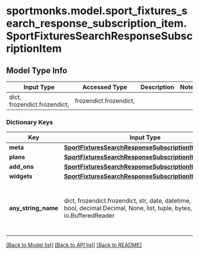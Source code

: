 # sportmonks.model.sport_fixtures_search_response_subscription_item.SportFixturesSearchResponseSubscriptionItem

## Model Type Info
Input Type | Accessed Type | Description | Notes
------------ | ------------- | ------------- | -------------
dict, frozendict.frozendict,  | frozendict.frozendict,  |  | 

### Dictionary Keys
Key | Input Type | Accessed Type | Description | Notes
------------ | ------------- | ------------- | ------------- | -------------
**meta** | [**SportFixturesSearchResponseSubscriptionItemMeta**](SportFixturesSearchResponseSubscriptionItemMeta.md) | [**SportFixturesSearchResponseSubscriptionItemMeta**](SportFixturesSearchResponseSubscriptionItemMeta.md) |  | [optional] 
**plans** | [**SportFixturesSearchResponseSubscriptionItemPlans**](SportFixturesSearchResponseSubscriptionItemPlans.md) | [**SportFixturesSearchResponseSubscriptionItemPlans**](SportFixturesSearchResponseSubscriptionItemPlans.md) |  | [optional] 
**add_ons** | [**SportFixturesSearchResponseSubscriptionItemAddOns**](SportFixturesSearchResponseSubscriptionItemAddOns.md) | [**SportFixturesSearchResponseSubscriptionItemAddOns**](SportFixturesSearchResponseSubscriptionItemAddOns.md) |  | [optional] 
**widgets** | [**SportFixturesSearchResponseSubscriptionItemWidgets**](SportFixturesSearchResponseSubscriptionItemWidgets.md) | [**SportFixturesSearchResponseSubscriptionItemWidgets**](SportFixturesSearchResponseSubscriptionItemWidgets.md) |  | [optional] 
**any_string_name** | dict, frozendict.frozendict, str, date, datetime, int, float, bool, decimal.Decimal, None, list, tuple, bytes, io.FileIO, io.BufferedReader | frozendict.frozendict, str, BoolClass, decimal.Decimal, NoneClass, tuple, bytes, FileIO | any string name can be used but the value must be the correct type | [optional]

[[Back to Model list]](../../README.md#documentation-for-models) [[Back to API list]](../../README.md#documentation-for-api-endpoints) [[Back to README]](../../README.md)

